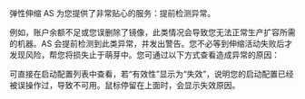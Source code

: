 弹性伸缩 AS 为您提供了非常贴心的服务：提前检测异常。

例如，账户余额不足或您误删除了镜像，此类情况会导致您无法正常生产扩容所需的机器。AS 会提前检测到此类异常，并发出警告。您不必等到伸缩活动失败后才发现风险，帮您将损失止于萌芽中。您可通过以下方式查看造成异常的原因：

可直接在启动配置列表中查看，若“有效性”显示为“失效”，说明您的启动配置已经被误操作过，导致不可用。鼠标停留在上面时，会显示失效原因。
